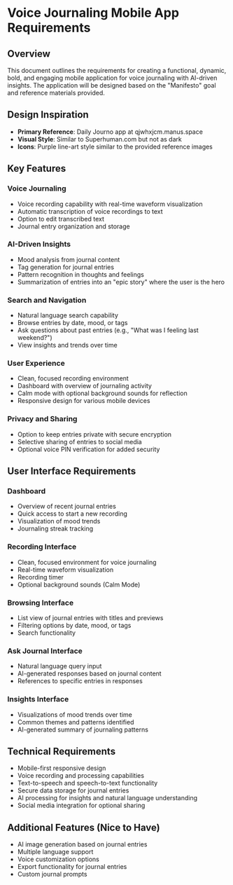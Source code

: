 # Voice Journaling Mobile App Requirements

## Overview
This document outlines the requirements for creating a functional, dynamic, bold, and engaging mobile application for voice journaling with AI-driven insights. The application will be designed based on the "Manifesto" goal and reference materials provided.

## Design Inspiration
- **Primary Reference**: Daily Journo app at qjwhxjcm.manus.space
- **Visual Style**: Similar to Superhuman.com but not as dark
- **Icons**: Purple line-art style similar to the provided reference images

## Key Features

### Voice Journaling
- Voice recording capability with real-time waveform visualization
- Automatic transcription of voice recordings to text
- Option to edit transcribed text
- Journal entry organization and storage

### AI-Driven Insights
- Mood analysis from journal content
- Tag generation for journal entries
- Pattern recognition in thoughts and feelings
- Summarization of entries into an "epic story" where the user is the hero

### Search and Navigation
- Natural language search capability
- Browse entries by date, mood, or tags
- Ask questions about past entries (e.g., "What was I feeling last weekend?")
- View insights and trends over time

### User Experience
- Clean, focused recording environment
- Dashboard with overview of journaling activity
- Calm mode with optional background sounds for reflection
- Responsive design for various mobile devices

### Privacy and Sharing
- Option to keep entries private with secure encryption
- Selective sharing of entries to social media
- Optional voice PIN verification for added security

## User Interface Requirements

### Dashboard
- Overview of recent journal entries
- Quick access to start a new recording
- Visualization of mood trends
- Journaling streak tracking

### Recording Interface
- Clean, focused environment for voice journaling
- Real-time waveform visualization
- Recording timer
- Optional background sounds (Calm Mode)

### Browsing Interface
- List view of journal entries with titles and previews
- Filtering options by date, mood, or tags
- Search functionality

### Ask Journal Interface
- Natural language query input
- AI-generated responses based on journal content
- References to specific entries in responses

### Insights Interface
- Visualizations of mood trends over time
- Common themes and patterns identified
- AI-generated summary of journaling patterns

## Technical Requirements
- Mobile-first responsive design
- Voice recording and processing capabilities
- Text-to-speech and speech-to-text functionality
- Secure data storage for journal entries
- AI processing for insights and natural language understanding
- Social media integration for optional sharing

## Additional Features (Nice to Have)
- AI image generation based on journal entries
- Multiple language support
- Voice customization options
- Export functionality for journal entries
- Custom journal prompts
